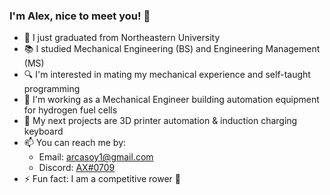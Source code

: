 ### I'm Alex, nice to meet you! 👋

- 🐾 I just graduated from Northeastern University
- 📚 I studied Mechanical Engineering (BS) and Engineering Management (MS)
- 🔍 I'm interested in mating my mechanical experience and self-taught programming
- 💼 I'm working as a Mechanical Engineer building automation equipment for hydrogen fuel cells
- 🔭 My next projects are 3D printer automation & induction charging keyboard
- 📫 You can reach me by:
  - Email: arcasoy1@gmail.com
  - Discord: [AX#0709](https://discord.com/users/166055639322329088)
- ⚡ Fun fact: I am a competitive rower 🚣 
<!-- - 🌱 I’m currently learning --> 

<!--
**arcasoy/arcasoy** is a ✨ _special_ ✨ repository because its `README.md` (this file) appears on your GitHub profile.

Here are some ideas to get you started:

- 🔭 I’m currently working on ...
- 🌱 I’m currently learning ...
- 👯 I’m looking to collaborate on ...
- 🤔 I’m looking for help with ...
- 💬 Ask me about ...
- 📫 How to reach me: ...
- 😄 Pronouns: ...
- ⚡ Fun fact: ...
-->
